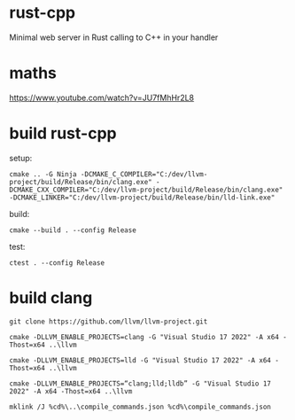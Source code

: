# rust-cpp
Minimal web server in Rust calling to C++ in your handler

# maths

https://www.youtube.com/watch?v=JU7fMhHr2L8

# build rust-cpp

setup:
```
cmake .. -G Ninja -DCMAKE_C_COMPILER="C:/dev/llvm-project/build/Release/bin/clang.exe" -DCMAKE_CXX_COMPILER="C:/dev/llvm-project/build/Release/bin/clang.exe" -DCMAKE_LINKER="C:/dev/llvm-project/build/Release/bin/lld-link.exe"
```
build:
```
cmake --build . --config Release
```
test:
```
ctest . --config Release
```

# build clang

```
git clone https://github.com/llvm/llvm-project.git

cmake -DLLVM_ENABLE_PROJECTS=clang -G "Visual Studio 17 2022" -A x64 -Thost=x64 ..\llvm

cmake -DLLVM_ENABLE_PROJECTS=lld -G "Visual Studio 17 2022" -A x64 -Thost=x64 ..\llvm

cmake -DLLVM_ENABLE_PROJECTS=“clang;lld;lldb” -G "Visual Studio 17 2022" -A x64 -Thost=x64 ..\llvm

mklink /J %cd%\..\compile_commands.json %cd%\compile_commands.json
```
